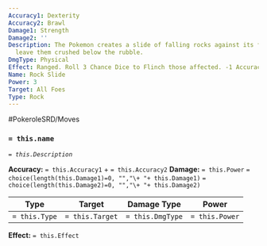 ```yaml
---
Accuracy1: Dexterity
Accuracy2: Brawl
Damage1: Strength
Damage2: ''
Description: The Pokemon creates a slide of falling rocks against its foes that may
  leave them crushed below the rubble.
DmgType: Physical
Effect: Ranged. Roll 3 Chance Dice to Flinch those affected. -1 Accuracy.
Name: Rock Slide
Power: 3
Target: All Foes
Type: Rock
---
```


#PokeroleSRD/Moves

### `= this.name` 
*`= this.Description`*

**Accuracy:** `= this.Accuracy1` + `= this.Accuracy2`
**Damage:** `= this.Power` `= choice(length(this.Damage1)=0, "","\+ "+ this.Damage1)` `= choice(length(this.Damage2)=0, "","\+ "+ this.Damage2)`

| Type          | Target          | Damage Type          | Power          |
| ------------- | --------------- | ---------------- | -------------- |
| `= this.Type` | `= this.Target` | `= this.DmgType` | `= this.Power` | 

**Effect:** `= this.Effect`